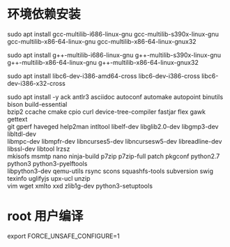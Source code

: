 # 环境依赖安装
sudo apt install gcc-multilib-i686-linux-gnu gcc-multilib-s390x-linux-gnu gcc-multilib-x86-64-linux-gnu gcc-multilib-x86-64-linux-gnux32

sudo apt install g++-multilib-i686-linux-gnu g++-multilib-s390x-linux-gnu g++-multilib-x86-64-linux-gnu g++-multilib-x86-64-linux-gnux32

sudo apt install libc6-dev-i386-amd64-cross libc6-dev-i386-cross libc6-dev-i386-x32-cross

sudo apt install -y ack antlr3 asciidoc autoconf automake autopoint binutils bison build-essential \
bzip2 ccache cmake cpio curl device-tree-compiler fastjar flex gawk gettext \
git gperf haveged help2man intltool libelf-dev libglib2.0-dev libgmp3-dev libltdl-dev \
libmpc-dev libmpfr-dev libncurses5-dev libncursesw5-dev libreadline-dev libssl-dev libtool lrzsz \
mkisofs msmtp nano ninja-build p7zip p7zip-full patch pkgconf python2.7 python3 python3-pyelftools \
libpython3-dev qemu-utils rsync scons squashfs-tools subversion swig texinfo uglifyjs upx-ucl unzip \
vim wget xmlto xxd zlib1g-dev python3-setuptools

# root 用户编译
export FORCE_UNSAFE_CONFIGURE=1